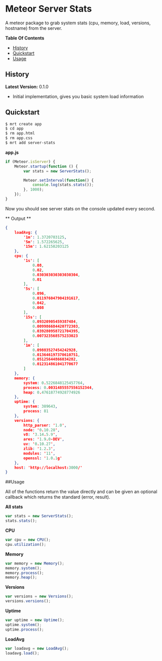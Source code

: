 # Meteor Server Stats

A meteor package to grab system stats (cpu, memory, load, versions, hostname) from the server.

**Table Of Contents**

- [History](#history)
- [Quickstart](#quickstart)
- [Usage](#usage)

## History

**Latest Version:** 0.1.0

- Initial implementation, gives you basic system load information

## Quickstart

```sh
$ mrt create app
$ cd app
$ rm app.html
$ rm app.css
$ mrt add server-stats
```

**app.js**

```javascript
if (Meteor.isServer) {
    Meteor.startup(function () {
        var stats = new ServerStats();

        Meteor.setInterval(function() {
            console.log(stats.stats());
        }, 1000);
    });
}
```

Now you should see server stats on the console updated every second.

** Output **

```json
{ 
    loadAvg: { 
        '1m': 1.3720703125,
        '5m': 1.572265625,
        '15m': 1.62158203125 
    },
    cpu: { 
        '1s': [ 
            0.08,
            0.02,
            0.030303030303030304,
            0.01
        ],
        '5s': [
            0.096,
            0.011976047904191617,
            0.042,
            0.008
        ],
        '15s': [ 
            0.09320905459387484,
            0.009986684420772303,
            0.039280958721704395,
            0.007323568575233023
        ],
        '1m': [
            0.09883527454242928,
            0.013646197370610751,
            0.05125644866034282,
            0.012314861041770677 
        ]
    },
    memory: {
        system: 0.5226848125457764,
        process: 0.0031485557556152344,
        heap: 0.47618774928774926
    },
    uptime: {
        system: 389643,
        process: 81
    },
    versions: {
        http_parser: '1.0',
        node: '0.10.28',
        v8: '3.14.5.9',
        ares: '1.9.0-DEV',
        uv: '0.10.27',
        zlib: '1.2.3',
        modules: '11',
        openssl: '1.0.1g'
    },
    host: 'http://localhost:3000/'
}

```

##Usage

All of the functions return the value directly and can be given an optional callback which returns the standard (error, result).

**All stats**

```javascript
var stats = new ServerStats();
stats.stats();
```

**CPU**

```javascript
var cpu = new CPU();
cpu.utilization();
```

**Memory**

```javascript
var memory = new Memory();
memory.system();
memory.process();
memory.heap();
```

**Versions**

```javascript
var versions = new Versions();
versions.versions();
```

**Uptime**

```javascript
var uptime = new Uptime();
uptime.system();
uptime.process();
```

**LoadAvg**

```javascript
var loadavg = new LoadAvg();
loadavg.load();
```
